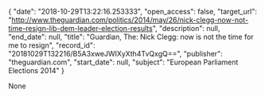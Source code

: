 {
  "date": "2018-10-29T13:22:16.253333", 
  "open_access": false, 
  "target_url": "http://www.theguardian.com/politics/2014/may/26/nick-clegg-now-not-time-resign-lib-dem-leader-election-results", 
  "description": null, 
  "end_date": null, 
  "title": "Guardian, The: Nick Clegg: now is not the time for me to resign", 
  "record_id": "20181029T132216/B5A3xweJWIXyXth4TvQxgQ==", 
  "publisher": "theguardian.com", 
  "start_date": null, 
  "subject": "European Parliament Elections 2014"
}

None